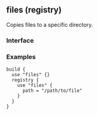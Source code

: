 <!-- This file was generated via `make gen/integrations-hcl` -->
## files (registry)

Copies files to a specific directory.

### Interface

### Examples

```hcl
build {
  use "files" {}
  registry {
	use "files" {
	  path = "/path/to/file"
	}
  }
}
```


